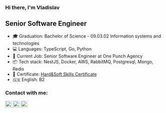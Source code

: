 ### Hi there, I'm Vladislav

## Senior Software Engineer
- 🎓 Graduation: Bachelor of Science - 09.03.02 Information systems and technologies
- 💻 Languages: TypeScript, Go, Python
- 💼 Current Job: Senior Software Engineer at One Punch Agency
- 📦 Tech stack: NestJS, Docker, AWS, RabbitMQ, Postgresql, Mongo, Redis
- 📄 Certificate: [Hard&Soft Skills Certificate](https://certificate.hardsoftskills.dev/tl6-vlse)
- 🇬🇧 English: B2
  
### Contact with me:
[<img align="left" color="#ffffff" alt="vlxdisluv | Linkedin" width="22px" src="https://cdn.jsdelivr.net/npm/simple-icons@v3/icons/linkedin.svg" />][linkedin]
[<img align="left" alt="vlxdisluv | Telegram" width="22px" src="https://cdn.jsdelivr.net/npm/simple-icons@v3/icons/telegram.svg" />][telegram]
[<img align="left" alt="vlxdisluv | Gmail" width="22px" src="https://cdn.jsdelivr.net/npm/simple-icons@v3/icons/gmail.svg" />][gmail]


[linkedin]: https://www.linkedin.com/in/vlxdisluv
[telegram]: https://telegram.me/vlxdisluv
[gmail]: mailto:vlxdisluv@gmail.com
